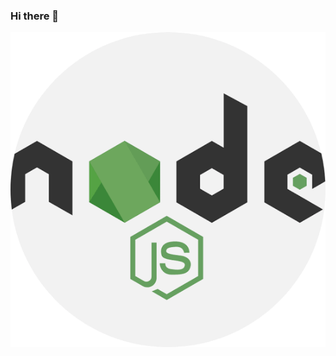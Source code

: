 ### Hi there 👋
![Anthony Triguro](https://github.com/AnthonyTriguero/AnthonyTriguero/raw/master/img/github-header.png)
<!--
**AnthonyTriguero/AnthonyTriguero** is a ✨ _special_ ✨ repository because its `README.md` (this file) appears on your GitHub profile.

Here are some ideas to get you started:

- 🔭 I’m currently working on ...
- 🌱 I’m currently learning ...
- 👯 I’m looking to collaborate on ...
- 🤔 I’m looking for help with ...
- 💬 Ask me about ...
- 📫 How to reach me: ...
- 😄 Pronouns: ...
- ⚡ Fun fact: ...
-->
